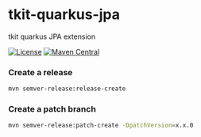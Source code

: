 # tkit-quarkus-jpa

tkit quarkus JPA extension

[![License](https://img.shields.io/badge/license-Apache--2.0-green?style=for-the-badge&logo=apache)](https://www.apache.org/licenses/LICENSE-2.0)
[![Maven Central](https://img.shields.io/maven-central/v/org.tkit.quarkus/tkit-quarkus-jpa?logo=java&style=for-the-badge)](https://maven-badges.herokuapp.com/maven-central/org.tkit.quarkus/tkit-quarkus-jpa)


### Create a release

```bash
mvn semver-release:release-create
```

### Create a patch branch
```bash
mvn semver-release:patch-create -DpatchVersion=x.x.0
```
